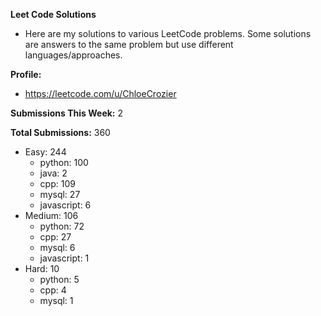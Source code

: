 **Leet Code Solutions**

- Here are my solutions to various LeetCode problems. Some solutions are answers to the same problem but use different languages/approaches.

**Profile:**

- https://leetcode.com/u/ChloeCrozier

**Submissions This Week:** 2

**Total Submissions:** 360
- Easy: 244
  - python: 100
  - java: 2
  - cpp: 109
  - mysql: 27
  - javascript: 6
- Medium: 106
  - python: 72
  - cpp: 27
  - mysql: 6
  - javascript: 1
- Hard: 10
  - python: 5
  - cpp: 4
  - mysql: 1